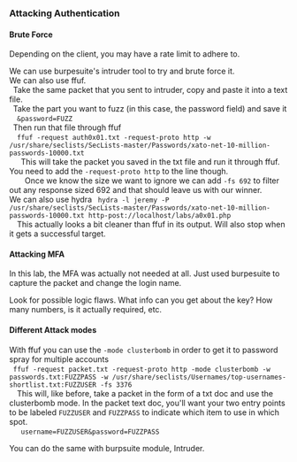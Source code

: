 ### Attacking Authentication

#### Brute Force

Depending on the client, you may have a rate limit to adhere to.

We can use burpesuite's intruder tool to try and brute force it.  
We can also use ffuf.  
&ensp;Take the same packet that you sent to intruder, copy and paste it into a text file.  
&ensp;Take the part you want to fuzz (in this case, the password field) and save it  
&ensp;&ensp;`&password=FUZZ`  
&ensp;Then run that file through ffuf  
&ensp;&ensp;`ffuf -request auth0x01.txt -request-proto http -w /usr/share/seclists/SecLists-master/Passwords/xato-net-10-million-passwords-10000.txt`  
&ensp;&ensp;&ensp;This  will take the packet you saved in the txt file and run it through ffuf.  You need to add the `-request-proto http` to the line though.  
&ensp;&ensp;&ensp;&ensp;Once we know the size we want to ignore we can add `-fs 692` to filter out any response sized 692 and that should leave us with our winner.  
We can also use hydra
&ensp;`hydra -l jeremy -P /usr/share/seclists/SecLists-master/Passwords/xato-net-10-million-passwords-10000.txt http-post://localhost/labs/a0x01.php`  
&ensp;&ensp;This actually looks a bit cleaner than ffuf in its output.  Will also stop when it gets a successful target.  


#### Attacking MFA

In this lab, the MFA was actually not needed at all.  Just used burpesuite to capture the packet and change the login name.

Look for possible logic flaws.  What info can you get about the key?  How many numbers, is it actually required, etc.

#### Different Attack modes

With ffuf you can use the `-mode clusterbomb` in order to get it to password spray for multiple accounts  
&ensp;`ffuf -request packet.txt -request-proto http -mode clusterbomb -w passwords.txt:FUZZPASS -w /usr/share/seclists/Usernames/top-usernames-shortlist.txt:FUZZUSER -fs 3376`  
&ensp;&ensp;This will, like before, take a packet in the form of a txt doc and use the clusterbomb mode.  In the packet text doc, you'll want your two entry points to be labeled `FUZZUSER` and `FUZZPASS` to indicate which item to use in which spot.  
&ensp;&ensp;&ensp;`username=FUZZUSER&password=FUZZPASS`   

You can do the same with burpsuite module, Intruder.  